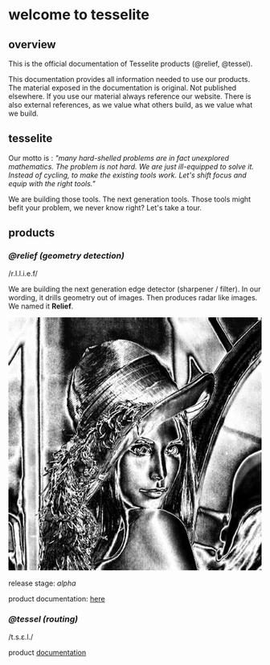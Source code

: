 # **welcome to tesselite**

## **overview**

This is the official documentation of Tesselite products (@relief, @tessel).

This documentation provides all information needed to use our products. 
The material exposed in the documentation is original. Not published elsewhere. If you use our material always reference our website.
There is also external references, as we value what others build, as we value what we build.


## **tesselite**

Our motto is : *"many hard-shelled problems are in fact unexplored mathematics. 
The problem is not hard. We are just ill-equipped to solve it.
Instead of cycling, to make the existing tools work. Let's shift focus and equip with the right tools."*

We are building those tools. The next generation tools. Those tools might befit your problem, we never know right?
Let's take a tour.


## **products**


### *@relief (geometry detection)*

/r.I.l.i.e.f/

We are building the next generation edge detector (sharpener / filter). 
In our wording, it drills geometry out of images.
Then produces radar like images. We named it **Relief**.

![img](static/lena.png)

release stage: *alpha*

product documentation: [here](relief.md)



### *@tessel (routing)* 

/t.s.ɛ.l./

product [documentation](tessel.md)
